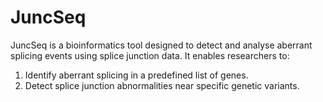 # **JuncSeq**

JuncSeq is a bioinformatics tool designed to detect and analyse aberrant splicing events using splice junction data. It enables researchers to:
1. Identify aberrant splicing in a predefined list of genes.
2. Detect splice junction abnormalities near specific genetic variants.